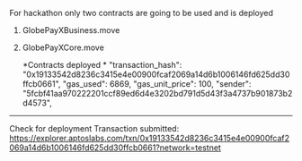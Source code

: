 For hackathon only two contracts are going to be used and is deployed
1. GlobePayXBusiness.move
2. GlobePayXCore.move
   
   *Contracts deployed *
    "transaction_hash": "0x19133542d8236c3415e4e00900fcaf2069a14d6b1006146fd625dd30ffcb0661",
    "gas_used": 6869,
    "gas_unit_price": 100,
    "sender": "5fcbf41aa970222201ccf89ed6d4e3202bd791d5d43f3a4737b901873b2d4573",
--- 
  Check for deployment Transaction submitted: https://explorer.aptoslabs.com/txn/0x19133542d8236c3415e4e00900fcaf2069a14d6b1006146fd625dd30ffcb0661?network=testnet
